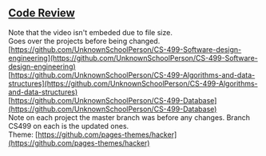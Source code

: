 ## [Code Review](https://mega.nz/file/ch5VgD4J#ebPcmmSDuEUJyekUyWWkRYR580-JiIzpWIaV288Aye4)
Note that the video isn't embeded due to file size.  
Goes over the projects before being changed.  
[https://github.com/UnknownSchoolPerson/CS-499-Software-design-engineering](https://github.com/UnknownSchoolPerson/CS-499-Software-design-engineering)  
[https://github.com/UnknownSchoolPerson/CS-499-Algorithms-and-data-structures](https://github.com/UnknownSchoolPerson/CS-499-Algorithms-and-data-structures)  
[https://github.com/UnknownSchoolPerson/CS-499-Database](https://github.com/UnknownSchoolPerson/CS-499-Database)  
Note on each project the master branch was before any changes. Branch CS499 on each is the updated ones.  
Theme: [https://github.com/pages-themes/hacker](https://github.com/pages-themes/hacker)
